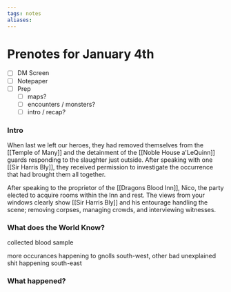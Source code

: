 ```yaml
---
tags: notes
aliases:
---
```


# Prenotes for January 4th
- [ ] DM Screen
- [ ] Notepaper
- [ ] Prep
	- [ ] maps?
	- [ ] encounters / monsters?
	- [ ] intro / recap?

### Intro

When last we left our heroes, they had removed themselves from the [[Temple of Many]] and the detainment of the [[Noble House a'LeQuinn]] guards responding to the slaughter just outside. After speaking with one [[Sir Harris Bly]], they received permission to investigate the occurrence that had brought them all together.

After speaking to the proprietor of the [[Dragons Blood Inn]], Nico, the party elected to acquire rooms within the Inn and rest. The views from your windows clearly show [[Sir Harris Bly]] and his entourage handling the scene; removing corpses, managing crowds, and interviewing witnesses.



### What does the World Know?

collected blood sample

more occurances happening to gnolls south-west, other bad unexplained shit happening south-east

### What happened?

